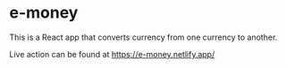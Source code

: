 # e-money

This is a React app that converts currency from one currency to another.


Live action can be found at https://e-money.netlify.app/

